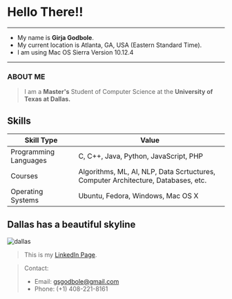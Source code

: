 # Hello There!!
* * *
* My name is **Girja Godbole**. 
* My current location is Atlanta, GA, USA (Eastern Standard Time).
* I am using Mac OS Sierra Version 10.12.4
* * *

### ABOUT ME 

>I am a **Master's** Student of Computer Science at the **University of Texas at Dallas.**
## Skills

| Skill Type | Value |
| ------------- | ------------- |
| Programming Languages  | C, C++, Java, Python, JavaScript, PHP |
| Courses | Algorithms, ML, AI, NLP, Data Scrtuctures, Computer Architecture, Databases, etc. |
| Operating Systems | Ubuntu, Fedora, Windows, Mac OS X |

## Dallas has a beautiful skyline
![dallas](http://www.claystapp.com/wp-content/uploads/2015/01/dh_skyline_2_677x380_FitToBoxSmallDimension_Center.jpg)


>This is my [LinkedIn Page](https://www.linkedin.com/in/girija-godbole-1845847b).  

>Contact:
>* Email: gsgodbole@gmail.com
>* Phone: (+1) 408-221-8161
